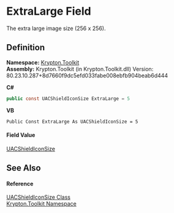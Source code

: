 # ExtraLarge Field


The extra large image size (256 x 256).



## Definition
**Namespace:** <a href="79d2eac2-21f4-54ff-7552-b20c33c30600.md">Krypton.Toolkit</a>  
**Assembly:** Krypton.Toolkit (in Krypton.Toolkit.dll) Version: 80.23.10.287+8d7660f9dc5efd033fabe008ebfb904beab6d444

**C#**
``` C#
public const UACShieldIconSize ExtraLarge = 5
```
**VB**
``` VB
Public Const ExtraLarge As UACShieldIconSize = 5
```



#### Field Value
<a href="76f173c6-e6e1-c258-7c9e-e5880daae6f2.md">UACShieldIconSize</a>

## See Also


#### Reference
<a href="76f173c6-e6e1-c258-7c9e-e5880daae6f2.md">UACShieldIconSize Class</a>  
<a href="79d2eac2-21f4-54ff-7552-b20c33c30600.md">Krypton.Toolkit Namespace</a>  
